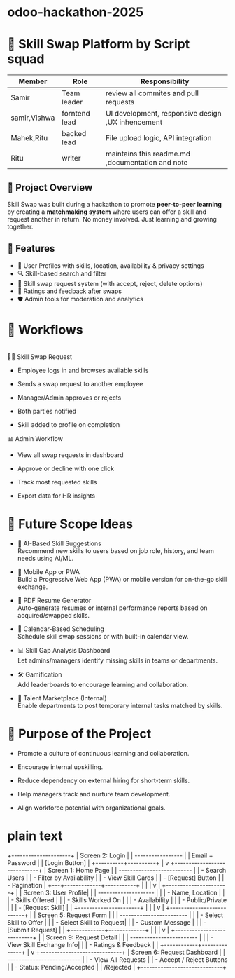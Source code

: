 # odoo-hackathon-2025 
# 🔁 Skill Swap Platform by Script squad
 |    Member   | Role                 | Responsibility                                        |
 |  ---------- | -------------------- | ----------------------------------------------------- |
 |    Samir    | Team leader          | review all commites and pull requests                 |
 | samir,Vishwa| forntend lead        |UI development, responsive design ,UX inhencement      |
 | Mahek,Ritu  |backed lead           | File upload logic, API integration                    |
 |   Ritu      | writer               | maintains this readme.md ,documentation and note      |
## 🚀 Project Overview

Skill Swap was built during a hackathon to promote **peer-to-peer learning** by creating a **matchmaking system** where users can offer a skill and request another in return.
No money involved. Just learning and growing together.

## 🚀 Features

- 👤 User Profiles with skills, location, availability & privacy settings
- 🔍 Skill-based search and filter
- 🤝 Skill swap request system (with accept, reject, delete options)
- 📝 Ratings and feedback after swaps
- 🛡️ Admin tools for moderation and analytics

# 🔁 Workflows
<br> 🧑‍💼 Skill Swap Request
<br>
- Employee logs in and browses available skills

- Sends a swap request to another employee

- Manager/Admin approves or rejects

- Both parties notified

- Skill added to profile on completion

📊 Admin Workflow
<br> 
- View all swap requests in dashboard

- Approve or decline with one click

- Track most requested skills

- Export data for HR insights

# 🧠 Future Scope Ideas <br>
- 🤖 AI-Based Skill Suggestions<br>
Recommend new skills to users based on job role, history, and team needs using AI/ML.

- 📱 Mobile App or PWA <br>
Build a Progressive Web App (PWA) or mobile version for on-the-go skill exchange.

- 🧾 PDF Resume Generator <br>
Auto-generate resumes or internal performance reports based on acquired/swapped skills.

 
- 📅 Calendar-Based Scheduling <br>
Schedule skill swap sessions or with built-in calendar view.

- 📊 Skill Gap Analysis Dashboard <br>
Let admins/managers identify missing skills in teams or departments.

- 🛠 Gamification <br>
Add leaderboards to encourage learning and collaboration.

- 💼 Talent Marketplace (Internal) <br>
Enable departments to post temporary internal tasks matched by skills.

# 🎯 Purpose of the Project

- Promote a culture of continuous learning and collaboration.

- Encourage internal upskilling.

- Reduce dependency on external hiring for short-term skills.

- Help managers track and nurture team development.

- Align workforce potential with organizational goals.

# plain text

+---------------------+
|  Screen 2: Login    |
|  -----------------  |
|  Email + Password   |
|  [Login Button]     |
+----------+----------+
           |
           v
+-----------------------------+
| Screen 1: Home Page         |
| --------------------------  |
| - Search Users              |
| - Filter by Availability    |
| - View Skill Cards          |
| - [Request] Button          |
| - Pagination                |
+---+-------------+-----------+
    |             |
    |             v
    |      +----------------------+
    |      | Screen 3: User Profile|
    |      | -------------------- |
    |      | - Name, Location     |
    |      | - Skills Offered     |
    |      | - Skills Worked On   |
    |      | - Availability       |
    |      | - Public/Private     |
    |      | - [Request Skill]    |
    |      +----------------------+
    |             |
    |             v
    |      +--------------------------+
    |      | Screen 5: Request Form    |
    |      | ------------------------ |
    |      | - Select Skill to Offer  |
    |      | - Select Skill to Request|
    |      | - Custom Message         |
    |      | - [Submit Request]       |
    |      +------------+-------------+
    |                   |
    |                   v
    |      +---------------------------+
    |      | Screen 9: Request Detail  |
    |      | ------------------------  |
    |      | - View Skill Exchange Info|
    |      | - Ratings & Feedback      |
    |      +------------+--------------+
    |
    v
+-----------------------------+
| Screen 6: Request Dashboard |
| -------------------------- |
| - View All Requests         |
| - Accept / Reject Buttons   |
| - Status: Pending/Accepted  |
|   /Rejected                 |
+-----------------------------+
